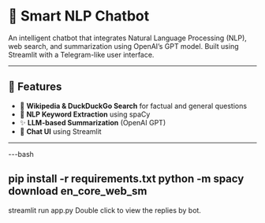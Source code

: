 # 🤖 Smart NLP Chatbot

An intelligent chatbot that integrates Natural Language Processing (NLP), web search, and summarization using OpenAI’s GPT model. Built using Streamlit with a Telegram-like user interface.

---

## 🚀 Features

- 🔎 **Wikipedia & DuckDuckGo Search** for factual and general questions
- 🧠 **NLP Keyword Extraction** using spaCy
- ✨ **LLM-based Summarization** (OpenAI GPT)
- 💬 **Chat UI** using Streamlit


---
---bash

pip install -r requirements.txt
python -m spacy download en_core_web_sm
---
streamlit run app.py
Double click to view the replies by bot.
